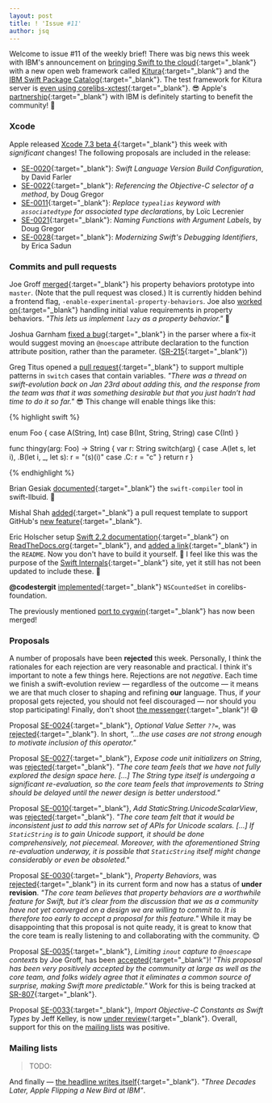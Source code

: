 ```yaml
---
layout: post
title: ! 'Issue #11'
author: jsq
---
```


Welcome to issue #11 of the weekly brief! There was big news this week with IBM's announcement on [bringing Swift to the cloud](http://www.ibm.com/cloud-computing/bluemix/swift/){:target="_blank"} with a new open web framework called [Kitura](https://github.com/ibm-swift/kitura){:target="_blank"} and the [IBM Swift Package Catalog](https://swiftpkgs.ng.bluemix.net){:target="_blank"}. The test framework for Kitura server is [even using corelibs-xctest](https://twitter.com/modocache/status/701807962302586880){:target="_blank"}. 😎 Apple's [partnership](http://www.apple.com/business/mobile-enterprise-apps/){:target="_blank"} with IBM is definitely starting to benefit the community! 🎉

<!--excerpt-->

### Xcode

Apple released [Xcode 7.3 beta 4](http://adcdownload.apple.com/Developer_Tools/Xcode_7.3_beta_4/Xcode_7.3_beta_4_Release_Notes.pdf){:target="_blank"} this week with *significant* changes! The following proposals are included in the release:

- [SE-0020](https://github.com/apple/swift-evolution/blob/master/proposals/0020-if-swift-version.md){:target="_blank"}: *Swift Language Version Build Configuration*, by David Farler
- [SE-0022](https://github.com/apple/swift-evolution/blob/master/proposals/0022-objc-selectors.md){:target="_blank"}: *Referencing the Objective-C selector of a method*, by Doug Gregor
- [SE-0011](https://github.com/apple/swift-evolution/blob/master/proposals/0011-replace-typealias-associated.md){:target="_blank"}: *Replace `typealias` keyword with `associatedtype` for associated type declarations*, by Loïc Lecrenier
- [SE-0021](https://github.com/apple/swift-evolution/blob/master/proposals/0021-generalized-naming.md){:target="_blank"}: *Naming Functions with Argument Labels*, by Doug Gregor
- [SE-0028](https://github.com/apple/swift-evolution/blob/master/proposals/0028-modernizing-debug-identifiers.md){:target="_blank"}: *Modernizing Swift's Debugging Identifiers*, by Erica Sadun

### Commits and pull requests

Joe Groff [merged](https://github.com/apple/swift/pull/1297){:target="_blank"} his property behaviors prototype into `master`. (Note that the pull request was closed.) It is currently hidden behind a frontend flag, `-enable-experimental-property-behaviors`. Joe also [worked on](https://github.com/apple/swift/pull/1385){:target="_blank"} handling initial value requirements in property behaviors. *"This lets us implement `lazy` as a property behavior."* 🎉

Joshua Garnham [fixed a bug](https://github.com/apple/swift/pull/1197){:target="_blank"} in the parser where a fix-it would suggest moving an `@noescape` attribute declaration to the function attribute position, rather than the parameter. ([SR-215](https://bugs.swift.org/browse/SR-215){:target="_blank"})

Greg Titus opened a [pull request](https://github.com/apple/swift/pull/1383){:target="_blank"} to support multiple patterns in `switch` cases that contain variables. *"There was a thread on swift-evolution back on Jan 23rd about adding this, and the response from the team was that it was something desirable but that you just hadn’t had time to do it so far."* 😎 This change will enable things like this:

{% highlight swift %}

enum Foo {
  case A(String, Int)
  case B(Int, String, String)
  case C(Int)
}

func thingy(arg: Foo) -> String {
  var r: String
  switch(arg) {
  case .A(let s, let i), .B(let i, _, let s):
    r = "\(s)\(i)"
  case .C:
    r = "c"
  }
  return r
}

{% endhighlight %}

Brian Gesiak [documented](https://github.com/apple/swift-llbuild/pull/8){:target="_blank"} the `swift-compiler` tool in swift-llbuid. 🙇

Mishal Shah [added](https://github.com/apple/swift/pull/1360){:target="_blank"} a pull request template to support GitHub's [new feature](https://github.com/blog/2111-issue-and-pull-request-templates){:target="_blank"}.

Eric Holscher setup [Swift 2.2 documentation](http://apple-swift.readthedocs.org/en/latest/index.html){:target="_blank"} on [ReadTheDocs.org](https://readthedocs.org){:target="_blank"}, and [added a link](https://github.com/apple/swift/pull/44){:target="_blank"} in the `README`. Now you don't have to build it yourself. 👏 I feel like this was the purpose of the [Swift Internals](http://apple.github.io/swift-internals/){:target="_blank"} site, yet it still has not been updated to include these. 🤔

**@codestergit** [implemented](https://github.com/apple/swift-corelibs-foundation/pull/88){:target="_blank"} `NSCountedSet` in corelibs-foundation.

The previously mentioned [port to cygwin](https://github.com/apple/swift/pull/1108){:target="_blank"} has now been merged!

### Proposals

A number of proposals have been **rejected** this week. Personally, I think the rationales for each rejection are very reasonable and practical. I think it's important to note a few things here. Rejections are not *negative*. Each time we finish a swift-evolution review &mdash; regardless of the outcome &mdash; it means we are that much closer to shaping and refining **our** language. Thus, if *your* proposal gets rejected, you should not feel discouraged &mdash; nor should you stop participating! Finally, don't shoot [the messenger](https://twitter.com/dgregor79/status/702014672065531904){:target="_blank"}! 😄

Proposal [SE-0024](https://github.com/apple/swift-evolution/blob/master/proposals/0024-optional-value-setter.md){:target="_blank"}, *Optional Value Setter `??=`*, was [rejected](https://lists.swift.org/pipermail/swift-evolution-announce/2016-February/000043.html){:target="_blank"}. In short, *"...the use cases are not strong enough to motivate inclusion of this operator."*

Proposal [SE-0027](https://github.com/apple/swift-evolution/blob/master/proposals/0027-string-from-code-units.md){:target="_blank"}, *Expose code unit initializers on String*, was [rejected](https://lists.swift.org/pipermail/swift-evolution-announce/2016-February/000044.html){:target="_blank"}. *"The core team feels that we have not fully explored the design space here. [...] The String type itself is undergoing a significant re-evaluation, so the core team feels that improvements to String should be delayed until the newer design is better understood."*

Proposal [SE-0010](https://github.com/apple/swift-evolution/blob/master/proposals/0010-add-staticstring-unicodescalarview.md){:target="_blank"}, *Add  StaticString.UnicodeScalarView*, was [rejected](https://lists.swift.org/pipermail/swift-evolution-announce/2016-February/000045.html){:target="_blank"}. *"The core team felt that it would be inconsistent just to add this narrow set of APIs for Unicode scalars. [...] If `StaticString` is to gain Unicode support, it should be done comprehensively, not piecemeal. Moreover, with the aforementioned String re-evaluation underway, it is possible that `StaticString` itself might change considerably or even be obsoleted."*

Proposal [SE-0030](https://github.com/apple/swift-evolution/blob/master/proposals/0030-property-behavior-decls.md){:target="_blank"}, *Property Behaviors*, was [rejected](https://lists.swift.org/pipermail/swift-evolution-announce/2016-February/000047.html){:target="_blank"} in its current form and now has a status of **under revision**. *"The core team believes that property behaviors are a worthwhile feature for Swift, but it’s clear from the discussion that we as a community have not yet converged on a design we are willing to commit to. It is therefore too early to accept a proposal for this feature."* While it may be disappointing that this proposal is not quite ready, it is great to know that the core team is really listening to and collaborating with the community. 😊

Proposal [SE-0035](https://github.com/apple/swift-evolution/blob/master/proposals/0035-limit-inout-capture.md){:target="_blank"}, *Limiting `inout` capture to `@noescape` contexts* by Joe Groff, has been [accepted](https://lists.swift.org/pipermail/swift-evolution-announce/2016-February/000046.html){:target="_blank"}! *"This proposal has been very positively accepted by the community at large as well as the core team, and folks widely agree that it eliminates a common source of surprise, making Swift more predictable."* Work for this is being tracked at [SR-807](https://bugs.swift.org/browse/SR-807){:target="_blank"}.

Proposal [SE-0033](https://github.com/apple/swift-evolution/blob/master/proposals/0033-import-objc-constants.md){:target="_blank"}, *Import Objective-C Constants as Swift Types* by Jeff Kelley, is now [under review](https://lists.swift.org/pipermail/swift-evolution-announce/2016-February/000042.html){:target="_blank"}. Overall, support for this on the [mailing lists](https://lists.swift.org/pipermail/swift-evolution/Week-of-Mon-20160118/006904.html) was positive.

### Mailing lists

> TODO:

And finally &mdash; [the headline writes itself](https://twitter.com/jckarter/status/702185887296163840){:target="_blank"}. *"Three Decades Later, Apple Flipping a New Bird at IBM"*.
